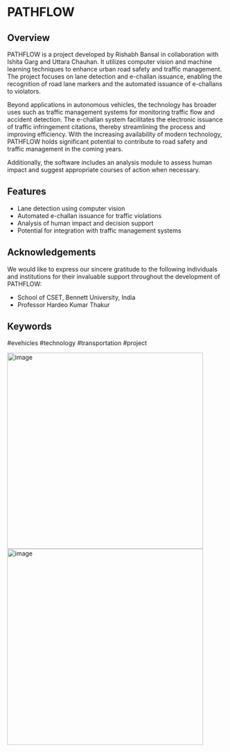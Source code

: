 # PATHFLOW

## Overview
PATHFLOW is a project developed by Rishabh Bansal in collaboration with Ishita Garg and Uttara Chauhan. It utilizes computer vision and machine learning techniques to enhance urban road safety and traffic management. The project focuses on lane detection and e-challan issuance, enabling the recognition of road lane markers and the automated issuance of e-challans to violators. 

Beyond applications in autonomous vehicles, the technology has broader uses such as traffic management systems for monitoring traffic flow and accident detection. The e-challan system facilitates the electronic issuance of traffic infringement citations, thereby streamlining the process and improving efficiency. With the increasing availability of modern technology, PATHFLOW holds significant potential to contribute to road safety and traffic management in the coming years.

Additionally, the software includes an analysis module to assess human impact and suggest appropriate courses of action when necessary.

## Features
- Lane detection using computer vision
- Automated e-challan issuance for traffic violations
- Analysis of human impact and decision support
- Potential for integration with traffic management systems

## Acknowledgements
We would like to express our sincere gratitude to the following individuals and institutions for their invaluable support throughout the development of PATHFLOW:

- School of CSET, Bennett University, India
- Professor Hardeo Kumar Thakur

## Keywords
#evehicles #technology #transportation #project

<img width="452" alt="image" src="https://github.com/rishabhbansall/LANE_DETECTION_SYSTEM/assets/142716534/ca1006a5-57ec-426e-914e-e12bfd9507b2">
<img width="452" alt="image" src="https://github.com/rishabhbansall/LANE_DETECTION_SYSTEM/assets/142716534/9ed1b6b3-5118-4083-a99b-5ad38d4dc6d0">

